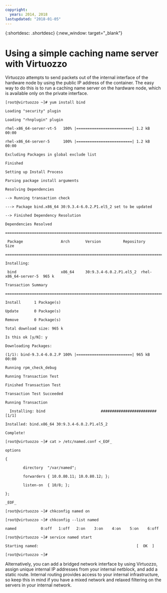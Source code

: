 ```yaml
---
copyright:
  years: 2014, 2018
lastupdated: "2018-01-05"
---
```

{:shortdesc: .shortdesc}
{:new_window: target="_blank"}

# Using a simple caching name server with Virtuozzo

Virtuozzo attempts to send packets out of the internal interface of the hardware node by using the public IP address of the container. The easy way to do this is to run a caching name server on the hardware node, which is available only on the private interface.

    [root@virtuozzo ~]# yum install bind

    Loading "security" plugin

    Loading "rhnplugin" plugin

    rhel-x86_64-server-vt-5   100% |=========================| 1.2 kB    00:00

    rhel-x86_64-server-5      100% |=========================| 1.2 kB    00:00

    Excluding Packages in global exclude list

    Finished

    Setting up Install Process

    Parsing package install arguments

    Resolving Dependencies

    --> Running transaction check

    ---> Package bind.x86_64 30:9.3.4-6.0.2.P1.el5_2 set to be updated

    --> Finished Dependency Resolution

    Dependencies Resolved

    =============================================================================

     Package                 Arch       Version          Repository        Size

    =============================================================================

    Installing:

     bind                    x86_64     30:9.3.4-6.0.2.P1.el5_2  rhel-x86_64-server-5  965 k

    Transaction Summary

    =============================================================================

    Install      1 Package(s)

    Update       0 Package(s)

    Remove       0 Package(s)

    Total download size: 965 k

    Is this ok [y/N]: y

    Downloading Packages:

    (1/1): bind-9.3.4-6.0.2.P 100% |=========================| 965 kB    00:00

    Running rpm_check_debug

    Running Transaction Test

    Finished Transaction Test

    Transaction Test Succeeded

    Running Transaction

      Installing: bind                         ######################### [1/1]

    Installed: bind.x86_64 30:9.3.4-6.0.2.P1.el5_2

    Complete!

    [root@virtuozzo ~]# cat > /etc/named.conf <_EOF_

    options

    {

            directory  "/var/named";

            forwarders { 10.0.80.11; 10.0.80.12; };

            listen-on  { 10/8; };

    };

    _EOF_

    [root@virtuozzo ~]# chkconfig named on

    [root@virtuozzo ~]# chkconfig --list named

    named           0:off   1:off   2:on    3:on    4:on    5:on    6:off

    [root@virtuozzo ~]# service named start

    Starting named:                                            [  OK  ]

    [root@virtuozzo ~]#


Alternatively, you can add a bridged network interface by using Virtuozzo, assign unique internal IP addresses from your internal netblock, and add a static route. Internal routing provides access to your internal infrastructure, so keep this in mind if you have a mixed network and relaxed filtering on the servers in your internal network.
